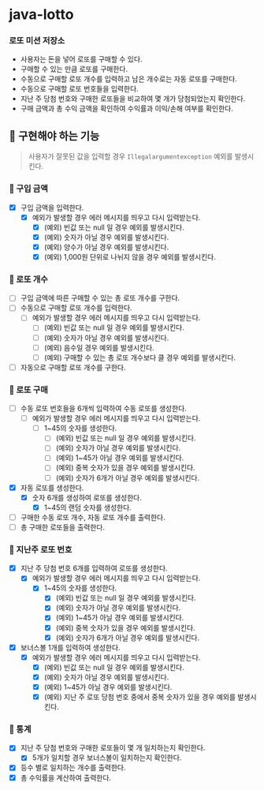 # java-lotto

### 로또 미션 저장소
- 사용자는 돈을 넣어 로또를 구매할 수 있다.
- 구매할 수 있는 만큼 로또를 구매한다.
- 수동으로 구매할 로또 개수를 입력하고 남은 개수로는 자동 로또를 구매한다.
- 수동으로 구매할 로또 번호들을 입력한다.
- 지난 주 당첨 번호와 구매한 로또들을 비교하여 몇 개가 당첨되었는지 확인한다.
- 구매 금액과 총 수익 금액을 확인하여 수익률과 이익/손해 여부를 확인한다.

## 🎱 구현해야 하는 기능

> 사용자가 잘못된 값을 입력할 경우 `Illegalargumentexception` 예외를 발생시킨다.

### 📌 구입 금액
- [x] 구입 금액을 입력한다.
  - [x] 예외가 발생할 경우 에러 메시지를 띄우고 다시 입력받는다.
    - [x] (예외) 빈값 또는 null 일 경우 예외를 발생시킨다.
    - [x] (예외) 숫자가 아닐 경우 예외를 발생시킨다.
    - [x] (예외) 양수가 아닐 경우 예외를 발생시킨다.
    - [x] (예외) 1,000원 단위로 나뉘지 않을 경우 예외를 발생시킨다.

### 📌 로또 개수
- [ ] 구입 금액에 따른 구매할 수 있는 총 로또 개수를 구한다.
- [ ] 수동으로 구매할 로또 개수를 입력한다.
  - [ ] 예외가 발생할 경우 에러 메시지를 띄우고 다시 입력받는다.
    - [ ] (예외) 빈값 또는 null 일 경우 예외를 발생시킨다.
    - [ ] (예외) 숫자가 아닐 경우 예외를 발생시킨다.
    - [ ] (예외) 음수일 경우 예외를 발생시킨다.
    - [ ] (예외) 구매할 수 있는 총 로또 개수보다 클 경우 예외를 발생시킨다.
- [ ] 자동으로 구매할 로또 개수를 구한다.

### 📌 로또 구매
- [ ] 수동 로또 번호들을 6개씩 입력하여 수동 로또를 생성한다.
  - [ ] 예외가 발생할 경우 에러 메시지를 띄우고 다시 입력받는다.
    - [ ] 1~45의 숫자를 생성한다.
      - [ ] (예외) 빈값 또는 null 일 경우 예외를 발생시킨다.
      - [ ] (예외) 숫자가 아닐 경우 예외를 발생시킨다.
      - [ ] (예외) 1~45가 아닐 경우 예외를 발생시킨다.
      - [ ] (예외) 중복 숫자가 있을 경우 예외를 발생시킨다.
      - [ ] (예외) 숫자가 6개가 아닐 경우 예외를 발생시킨다.
- [x] 자동 로또를 생성한다.
  - [x] 숫자 6개를 생성하여 로또를 생성한다.
    - [x] 1~45의 랜덤 숫자를 생성한다.
- [ ] 구매한 수동 로또 개수, 자동 로또 개수를 출력한다.
- [ ] 총 구매한 로또들을 출력한다.

### 📌 지난주 로또 번호
- [x] 지난 주 당첨 번호 6개를 입력하여 로또를 생성한다.
  - [x] 예외가 발생할 경우 에러 메시지를 띄우고 다시 입력받는다.
    - [x] 1~45의 숫자를 생성한다.
      - [x] (예외) 빈값 또는 null 일 경우 예외를 발생시킨다.
      - [x] (예외) 숫자가 아닐 경우 예외를 발생시킨다.
      - [x] (예외) 1~45가 아닐 경우 예외를 발생시킨다.
      - [x] (예외) 중복 숫자가 있을 경우 예외를 발생시킨다.
      - [x] (예외) 숫자가 6개가 아닐 경우 예외를 발생시킨다.
- [x] 보너스볼 1개를 입력하여 생성한다.
  - [x] 예외가 발생할 경우 에러 메시지를 띄우고 다시 입력받는다.
    - [x] (예외) 빈값 또는 null 일 경우 예외를 발생시킨다.
    - [x] (예외) 숫자가 아닐 경우 예외를 발생시킨다.
    - [x] (예외) 1~45가 아닐 경우 예외를 발생시킨다.
    - [x] (예외) 지난 주 로또 당첨 번호 중에서 중복 숫자가 있을 경우 예외를 발생시킨다.

### 📌 통계
- [x] 지난 주 당첨 번호와 구매한 로또들이 몇 개 일치하는지 확인한다.
  - [x] 5개가 일치할 경우 보너스볼이 일치하는지 확인한다.
- [x] 등수 별로 일치하는 개수를 출력한다.
- [x] 총 수익률을 계산하여 출력한다.